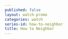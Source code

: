 ```yaml
---
published: false
layout: watch-promo
categories: watch
series-id: how-to-neighbor
title: How to Neighbor
---
```

